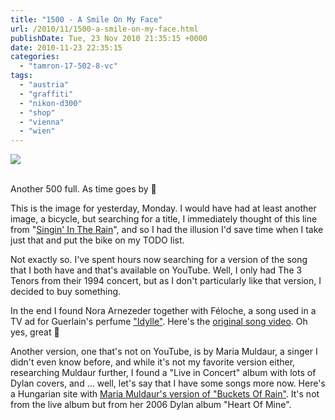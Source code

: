 ```yaml
---
title: "1500 - A Smile On My Face"
url: /2010/11/1500-a-smile-on-my-face.html
publishDate: Tue, 23 Nov 2010 21:35:15 +0000
date: 2010-11-23 22:35:15
categories: 
  - "tamron-17-502-8-vc"
tags: 
  - "austria"
  - "graffiti"
  - "nikon-d300"
  - "shop"
  - "vienna"
  - "wien"
---
```

<div class="container">
<div class="center"><a target="_blank" href="https://d25zfm9zpd7gm5.cloudfront.net/1200x1200/2010/20101122_080336_ps.jpg"><img src="https://d25zfm9zpd7gm5.cloudfront.net/0600x0600/2010/20101122_080336_ps.jpg" /></a></div>
</div>
<br />

Another 500 full. As time goes by 🙂

This is the image for yesterday, Monday. I would have had at least another image, a bicycle, but searching for a title, I immediately thought of this line from "<a target="_blank" href="http://www.lyricsmode.com/lyrics/g/gene_kelly/singin_in_the_rain_from_singin_in_the_rain.html">Singin' In The Rain</a>", and so I had the illusion I'd save time when I take just that and put the bike on my TODO list.

 Not exactly so. I've spent hours now searching for a version of the song that I both have and that's available on YouTube. Well, I only had The 3 Tenors from their 1994 concert, but as I don't particularly like that version, I decided to buy something.

In the end I found Nora Arnezeder together with Féloche, a song used in a TV ad for Guerlain's perfume <a target="_blank" href="http://www.youtube.com/watch?v=W1xH52bBypY&feature=related">"Idylle"</a>. Here's the <a target="_blank" href="http://www.youtube.com/watch?v=HNBlSxLEE9o">original song video</a>. Oh yes, great 🙂

 Another version, one that's not on YouTube, is by Maria Muldaur, a singer I didn't even know before, and while it's not my favorite version either, researching Muldaur further, I found a "Live in Concert" album with lots of Dylan covers, and ... well, let's say that I have some songs more now. Here's a Hungarian site with <a target="_blank" href="http://www.mommo.hu/media/1943_szeptember_12-en_szuletett_Maria_Muldaur">Maria Muldaur's version of "Buckets Of Rain"</a>. It's not from the live album but from her 2006 Dylan album "Heart Of Mine".


